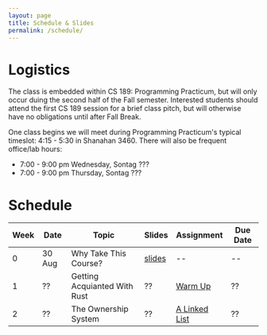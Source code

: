 ```yaml
---
layout: page
title: Schedule & Slides
permalink: /schedule/
---
```


# Logistics

The class is embedded within CS 189: Programming Practicum, but will only occur
duing the second half of the Fall semester. Interested students should attend
the first CS 189 session for a brief class pitch, but will otherwise have no
obligations until after Fall Break.

One class begins we will meet during Programming Practicum's typical timeslot:
4:15 - 5:30 in Shanahan 3460. There will also be frequent office/lab hours:

   * 7:00 - 9:00 pm Wednesday, Sontag ???
   * 7:00 - 9:00 pm Thursday, Sontag ???

# Schedule

Week | Date | Topic | Slides | Assignment | Due Date |
-----|------|-------|--------|------------|----------|
0    | 30 Aug | Why Take This Course? | [slides][slides0] |  -- | -- |
1    | ?? |Getting Acquianted With Rust | ?? | [Warm Up][hw0] | ?? |
2    | ?? | The Ownership System | ?? | [A Linked List][hw1] | ?? |


[hw0]: https://www.youtube.com/watch?v=dQw4w9WgXcQ
[hw1]: https://www.youtube.com/watch?v=dQw4w9WgXcQ

[slides0]: /slides/0/
